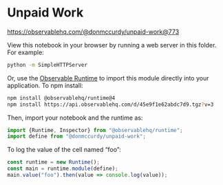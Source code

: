 # Unpaid Work

https://observablehq.com/@donmccurdy/unpaid-work@773

View this notebook in your browser by running a web server in this folder. For
example:

~~~sh
python -m SimpleHTTPServer
~~~

Or, use the [Observable Runtime](https://github.com/observablehq/runtime) to
import this module directly into your application. To npm install:

~~~sh
npm install @observablehq/runtime@4
npm install https://api.observablehq.com/d/45e9f1e62abdc7d9.tgz?v=3
~~~

Then, import your notebook and the runtime as:

~~~js
import {Runtime, Inspector} from "@observablehq/runtime";
import define from "@donmccurdy/unpaid-work";
~~~

To log the value of the cell named “foo”:

~~~js
const runtime = new Runtime();
const main = runtime.module(define);
main.value("foo").then(value => console.log(value));
~~~
